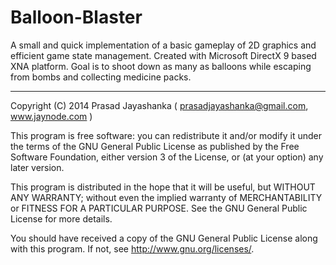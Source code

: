 Balloon-Blaster
===============

A small and quick implementation of a basic gameplay of 2D graphics and efficient game state management. 
Created with Microsoft DirectX 9 based XNA platform. Goal is to shoot down as many as balloons while escaping 
from bombs and collecting medicine packs.

------------------------------------------------------------------------------------------------------------------
Copyright (C) 2014 Prasad Jayashanka ( prasadjayashanka@gmail.com, www.jaynode.com )

This program is free software: you can redistribute it and/or modify it under the terms of the GNU General 
Public License as published by the Free Software Foundation, either version 3 of the License, or (at your option) 
any later version.

This program is distributed in the hope that it will be useful, but WITHOUT ANY WARRANTY; 
without even the implied warranty of MERCHANTABILITY or FITNESS FOR A PARTICULAR PURPOSE. 
See the GNU General Public License for more details.

You should have received a copy of the GNU General Public License along with this program. 
If not, see http://www.gnu.org/licenses/.
